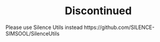 <h1 align = "center">
	Discontinued
</h1>

</div>
Please use Silence Utils instead
https://github.com/SILENCE-SIMSOOL/SilenceUtils
